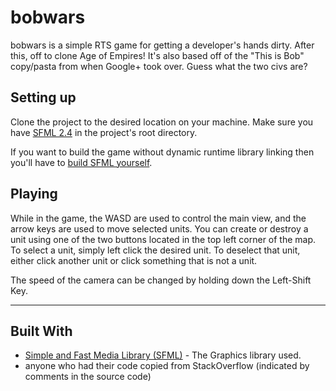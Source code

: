 # bobwars
bobwars is a simple RTS game for getting a developer's hands dirty. After this, off to clone Age of Empires!
It's also based off of the "This is Bob" copy/pasta from when Google+ took over. Guess what the two civs are?

## Setting up
Clone the project to the desired location on your machine.
Make sure you have [SFML 2.4](http://www.sfml-dev.org/download/sfml/2.4.2/) in the project's root directory.

If you want to build the game without dynamic runtime library linking then you'll have to [build SFML yourself](http://en.sfml-dev.org/forums/index.php?topic=8158.msg54553#msg54553).

## Playing
While in the game, the WASD are used to control the main view, and the arrow keys are used to move selected units. You can create or destroy a unit using one of the two buttons located in the top left corner of the map. To select a unit, simply left click the desired unit. To deselect that unit, either click another unit or click something that is not a unit. 

The speed of the camera can be changed by holding down the Left-Shift Key.

---

## Built With
* [Simple and Fast Media Library (SFML)](http://www.sfml-dev.org) - The Graphics library used.
* anyone who had their code copied from StackOverflow (indicated by comments in the source code)
